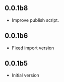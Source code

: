## 0.0.1b8 ##
* Improve publish script.

## 0.0.1b6 ##
* Fixed import version

## 0.0.1b5 ##
* Initial version
